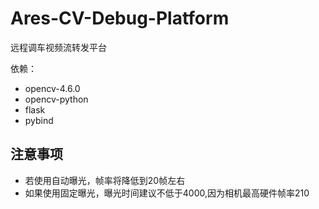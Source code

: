 # Ares-CV-Debug-Platform
远程调车视频流转发平台

依赖：
- opencv-4.6.0
- opencv-python
- flask
- pybind

## 注意事项
- 若使用自动曝光，帧率将降低到20帧左右
- 如果使用固定曝光，曝光时间建议不低于4000,因为相机最高硬件帧率210
